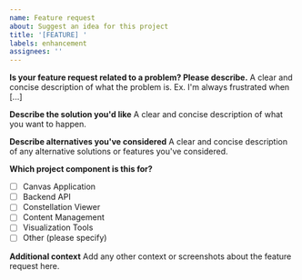 ```yaml
---
name: Feature request
about: Suggest an idea for this project
title: '[FEATURE] '
labels: enhancement
assignees: ''
---
```


**Is your feature request related to a problem? Please describe.**
A clear and concise description of what the problem is. Ex. I'm always frustrated when [...]

**Describe the solution you'd like**
A clear and concise description of what you want to happen.

**Describe alternatives you've considered**
A clear and concise description of any alternative solutions or features you've considered.

**Which project component is this for?**
- [ ] Canvas Application
- [ ] Backend API
- [ ] Constellation Viewer
- [ ] Content Management
- [ ] Visualization Tools
- [ ] Other (please specify)

**Additional context**
Add any other context or screenshots about the feature request here.